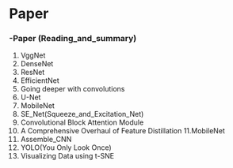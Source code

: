 # Paper

### -Paper (Reading_and_summary)
1. VggNet
2. DenseNet
3. ResNet
4. EfficientNet
5. Going deeper with convolutions
6. U-Net
7. MobileNet
8. SE_Net(Squeeze_and_Excitation_Net)
9. Convolutional Block Attention Module
10. A Comprehensive Overhaul of Feature Distillation
11.MobileNet
12. Assemble_CNN
13. YOLO(You Only Look Once)
14. Visualizing Data using t-SNE
